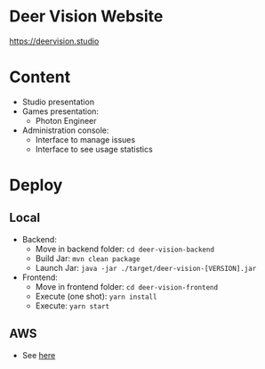 # Deer Vision Website
https://deervision.studio

# Content
- Studio presentation
- Games presentation:
  - Photon Engineer
- Administration console:
  - Interface to manage issues
  - Interface to see usage statistics

# Deploy
## Local
- Backend:
  - Move in backend folder: `cd deer-vision-backend`
  - Build Jar: `mvn clean package`
  - Launch Jar: `java -jar ./target/deer-vision-[VERSION].jar`
- Frontend:
  - Move in frontend folder: `cd deer-vision-frontend`
  - Execute (one shot): `yarn install`
  - Execute: `yarn start`

## AWS
- See [here](setup/README.md)

